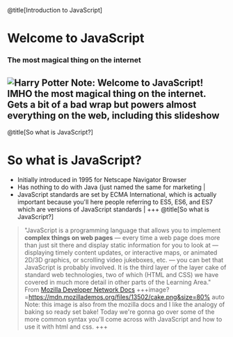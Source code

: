 @title[Introduction to JavaScript]
# Welcome to JavaScript  
### The most magical thing on the internet 
![Harry Potter](https://media.giphy.com/media/xjXXTEFCuf4Jy/giphy.gif)
Note: Welcome to JavaScript! IMHO the most magical thing on the internet. Gets a bit of a bad wrap but powers almost everything on the web, including this slideshow
---
@title[So what is JavaScript?]
# So what is JavaScript?
- Initially introduced in 1995 for Netscape Navigator Browser 
- Has nothing to do with Java (just named the same for marketing |
- JavaScript standards are set by ECMA International, which is actually important because you'll here people referring to ES5, ES6, and ES7 which are versions of JavaScript standards |
+++
@title[So what is JavaScript?]
> "JavaScript is a programming language that allows you to implement **complex things on web pages** — every time a web page does more than just sit there and display static information for you to look at — displaying timely content updates, or interactive maps, or animated 2D/3D graphics, or scrolling video jukeboxes, etc. — you can bet that JavaScript is probably involved. It is the third layer of the layer cake of standard web technologies, two of which (HTML and CSS) we have covered in much more detail in other parts of the Learning Area." From [Mozilla Developer Network Docs](https://developer.mozilla.org/en-US/docs/Learn/JavaScript/First_steps/What_is_JavaScript) 
+++image?=https://mdn.mozillademos.org/files/13502/cake.png&size=80% auto
Note: this image is also from the mozilla docs and I like the analogy of baking so ready set bake! Today we're gonna go over some of the more common syntax you'll come across with JavaScript and how to use it with html and css. 
+++

